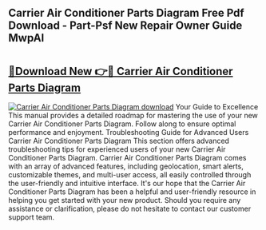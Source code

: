 ## Carrier Air Conditioner Parts Diagram Free Pdf Download - Part-Psf New Repair Owner Guide MwpAl

# <h2><a href="http://dfo49p.blite.top/?on=Carrier+Air+Conditioner+Parts+Diagram">🔗Download New 👉🔴 Carrier Air Conditioner Parts Diagram</a></h2>

[![Carrier Air Conditioner Parts Diagram download](https://i.imgur.com/lujVjoI.png)](http://dfo49p.blite.top/?on=Carrier+Air+Conditioner+Parts+Diagram)
Your Guide to Excellence This manual provides a detailed roadmap for mastering the use of your new Carrier Air Conditioner Parts Diagram. Follow along to ensure optimal performance and enjoyment. Troubleshooting Guide for Advanced Users Carrier Air Conditioner Parts Diagram This section offers advanced troubleshooting tips for experienced users of your new Carrier Air Conditioner Parts Diagram. Carrier Air Conditioner Parts Diagram comes with an array of advanced features, including geolocation, smart alerts, customizable themes, and multi-user access, all easily controlled through the user-friendly and intuitive interface. It's our hope that the Carrier Air Conditioner Parts Diagram has been a helpful and user-friendly resource in helping you get started with your new product. Should you require any assistance or clarification, please do not hesitate to contact our customer support team.
